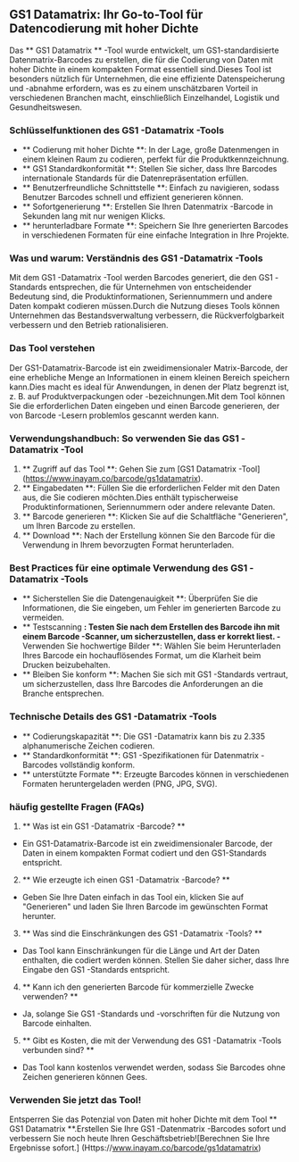 ## GS1 Datamatrix: Ihr Go-to-Tool für Datencodierung mit hoher Dichte

Das ** GS1 Datamatrix ** -Tool wurde entwickelt, um GS1-standardisierte Datenmatrix-Barcodes zu erstellen, die für die Codierung von Daten mit hoher Dichte in einem kompakten Format essentiell sind.Dieses Tool ist besonders nützlich für Unternehmen, die eine effiziente Datenspeicherung und -abnahme erfordern, was es zu einem unschätzbaren Vorteil in verschiedenen Branchen macht, einschließlich Einzelhandel, Logistik und Gesundheitswesen.

### Schlüsselfunktionen des GS1 -Datamatrix -Tools

- ** Codierung mit hoher Dichte **: In der Lage, große Datenmengen in einem kleinen Raum zu codieren, perfekt für die Produktkennzeichnung.
- ** GS1 Standardkonformität **: Stellen Sie sicher, dass Ihre Barcodes internationale Standards für die Datenrepräsentation erfüllen.
- ** Benutzerfreundliche Schnittstelle **: Einfach zu navigieren, sodass Benutzer Barcodes schnell und effizient generieren können.
- ** Sofortgenerierung **: Erstellen Sie Ihren Datenmatrix -Barcode in Sekunden lang mit nur wenigen Klicks.
- ** herunterladbare Formate **: Speichern Sie Ihre generierten Barcodes in verschiedenen Formaten für eine einfache Integration in Ihre Projekte.

### Was und warum: Verständnis des GS1 -Datamatrix -Tools

Mit dem GS1 -Datamatrix -Tool werden Barcodes generiert, die den GS1 -Standards entsprechen, die für Unternehmen von entscheidender Bedeutung sind, die Produktinformationen, Seriennummern und andere Daten kompakt codieren müssen.Durch die Nutzung dieses Tools können Unternehmen das Bestandsverwaltung verbessern, die Rückverfolgbarkeit verbessern und den Betrieb rationalisieren.

### Das Tool verstehen

Der GS1-Datamatrix-Barcode ist ein zweidimensionaler Matrix-Barcode, der eine erhebliche Menge an Informationen in einem kleinen Bereich speichern kann.Dies macht es ideal für Anwendungen, in denen der Platz begrenzt ist, z. B. auf Produktverpackungen oder -bezeichnungen.Mit dem Tool können Sie die erforderlichen Daten eingeben und einen Barcode generieren, der von Barcode -Lesern problemlos gescannt werden kann.

### Verwendungshandbuch: So verwenden Sie das GS1 -Datamatrix -Tool

1. ** Zugriff auf das Tool **: Gehen Sie zum [GS1 Datamatrix -Tool] (https://www.inayam.co/barcode/gs1datamatrix).
2. ** Eingabedaten **: Füllen Sie die erforderlichen Felder mit den Daten aus, die Sie codieren möchten.Dies enthält typischerweise Produktinformationen, Seriennummern oder andere relevante Daten.
3. ** Barcode generieren **: Klicken Sie auf die Schaltfläche "Generieren", um Ihren Barcode zu erstellen.
4. ** Download **: Nach der Erstellung können Sie den Barcode für die Verwendung in Ihrem bevorzugten Format herunterladen.

### Best Practices für eine optimale Verwendung des GS1 -Datamatrix -Tools

- ** Sicherstellen Sie die Datengenauigkeit **: Überprüfen Sie die Informationen, die Sie eingeben, um Fehler im generierten Barcode zu vermeiden.
- ** Testscanning **: Testen Sie nach dem Erstellen des Barcode ihn mit einem Barcode -Scanner, um sicherzustellen, dass er korrekt liest.
-** Verwenden Sie hochwertige Bilder **: Wählen Sie beim Herunterladen Ihres Barcode ein hochauflösendes Format, um die Klarheit beim Drucken beizubehalten.
- ** Bleiben Sie konform **: Machen Sie sich mit GS1 -Standards vertraut, um sicherzustellen, dass Ihre Barcodes die Anforderungen an die Branche entsprechen.

### Technische Details des GS1 -Datamatrix -Tools

- ** Codierungskapazität **: Die GS1 -Datamatrix kann bis zu 2.335 alphanumerische Zeichen codieren.
- ** Standardkonformität **: GS1 -Spezifikationen für Datenmatrix -Barcodes vollständig konform.
- ** unterstützte Formate **: Erzeugte Barcodes können in verschiedenen Formaten heruntergeladen werden (PNG, JPG, SVG).

### häufig gestellte Fragen (FAQs)

1. ** Was ist ein GS1 -Datamatrix -Barcode? **
- Ein GS1-Datamatrix-Barcode ist ein zweidimensionaler Barcode, der Daten in einem kompakten Format codiert und den GS1-Standards entspricht.

2. ** Wie erzeugte ich einen GS1 -Datamatrix -Barcode? **
- Geben Sie Ihre Daten einfach in das Tool ein, klicken Sie auf "Generieren" und laden Sie Ihren Barcode im gewünschten Format herunter.

3. ** Was sind die Einschränkungen des GS1 -Datamatrix -Tools? **
- Das Tool kann Einschränkungen für die Länge und Art der Daten enthalten, die codiert werden können. Stellen Sie daher sicher, dass Ihre Eingabe den GS1 -Standards entspricht.

4. ** Kann ich den generierten Barcode für kommerzielle Zwecke verwenden? **
- Ja, solange Sie GS1 -Standards und -vorschriften für die Nutzung von Barcode einhalten.

5. ** Gibt es Kosten, die mit der Verwendung des GS1 -Datamatrix -Tools verbunden sind? **
- Das Tool kann kostenlos verwendet werden, sodass Sie Barcodes ohne Zeichen generieren können Gees.

### Verwenden Sie jetzt das Tool!

Entsperren Sie das Potenzial von Daten mit hoher Dichte mit dem Tool ** GS1 Datamatrix **.Erstellen Sie Ihre GS1 -Datenmatrix -Barcodes sofort und verbessern Sie noch heute Ihren Geschäftsbetrieb![Berechnen Sie Ihre Ergebnisse sofort.] (Https://www.inayam.co/barcode/gs1datamatrix)